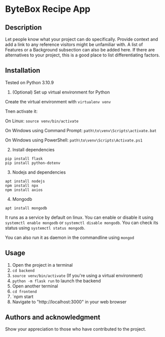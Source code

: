# ByteBox Recipe App

## Description
Let people know what your project can do specifically. Provide context and add a link to any reference visitors might be unfamiliar with. A list of Features or a Background subsection can also be added here. If there are alternatives to your project, this is a good place to list differentiating factors.

## Installation

Tested on Python 3.10.9

1. (Optional) Set up virtual environment for Python

Create the virtual environment with `virtualenv venv`

Tnen activate it:

On Linux: `source venv/bin/activate`

On Windows using Command Prompt: `path\to\venv\Scripts\activate.bat`

On Windows using PowerShell: `path\to\venv\Scripts\Activate.ps1`

2. Install dependencies
 
```
pip install flask
pip install python-dotenv
```
3. Nodejs and dependencies

```
apt install nodejs
npm install npx
npm install axios
```
4. Mongodb

```
apt install mongodb
```
It runs as a service by default on linux. You can enable or disable it using `systemctl enable mongodb` or `systemctl disable mongodb`. You can check its status using `systemctl status mongodb`.

You can also run it as daemon in the commandline using `mongod`


## Usage
1. Open the project in a terminal
1. `cd backend`
2. `source venv/bin/activate` (If you're using a virtual environment)
3. `python -m flask run` to launch the backend
4. Open another terminal
5. `cd frontend`
6. `npm start
7. Navigate to "http://localhost:3000" in your web browser

## Authors and acknowledgment
Show your appreciation to those who have contributed to the project.
